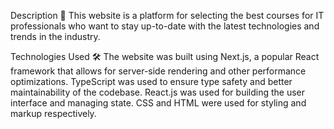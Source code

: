 Description
🚀 This website is a platform for selecting the best courses for IT professionals who want to stay up-to-date with the latest technologies and trends in the industry.

Technologies Used
🛠️ The website was built using Next.js, a popular React framework that allows for server-side rendering and other performance optimizations. TypeScript was used to ensure type safety and better maintainability of the codebase. React.js was used for building the user interface and managing state. CSS and HTML were used for styling and markup respectively.
